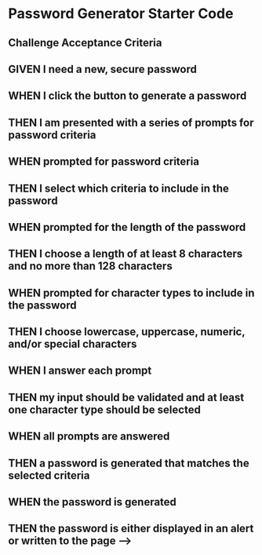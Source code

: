 # Password Generator Starter Code

## Challenge Acceptance Criteria

## GIVEN I need a new, secure password

## WHEN I click the button to generate a password
## THEN I am presented with a series of prompts for password criteria

## WHEN prompted for password criteria
## THEN I select which criteria to include in the password

## WHEN prompted for the length of the password
## THEN I choose a length of at least 8 characters and no more than 128 characters

## WHEN prompted for character types to include in the password
## THEN I choose lowercase, uppercase, numeric, and/or special characters

## WHEN I answer each prompt
## THEN my input should be validated and at least one character type should be selected

## WHEN all prompts are answered
## THEN a password is generated that matches the selected criteria

## WHEN the password is generated
## THEN the password is either displayed in an alert or written to the page -->